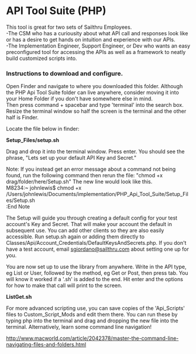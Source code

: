 # API Tool Suite (PHP)

This tool is great for two sets of Sailthru Employees. <br>
-The CSM who has a curiousity about what API call and responses look like or has a desire to get hands on intuition and experience with our APIs.<br>
-The Implementation Engineer, Support Engineer, or Dev who wants an easy preconfigured tool for accessing the APIs as well as a framework to neatly build customized scripts into.

### Instructions to download and configure.

Open Finder and navigate to where you downloaded this folder. Although the PHP Api Tool Suite folder can live anywhere, consider moving it into your Home Folder if you don't have somewhere else in mind.<br>
Then press command + spacebar and type 'terminal' into the search box. Resize the terminal window so half the screen is the terminal and the other half is Finder.<br>

Locate the file below in finder:<br>

**Setup_Files/setup.sh**

Drag and drop it into the terminal window. Press enter. You should see the phrase, "Lets set up your default API Key and Secret."

Note: 
If you instead get an error message about a command not being found, run the following command then rerun the file: "chmod +x drag/folder/here/Setup.sh" The new line would look like this.<br>
M8234:~ johnlewis$ chmod +x /Users/johnlewis/Documents/implementation/PHP_Api_Tool_Suite/Setup_Files/Setup.sh <br>
:End Note

The Setup will guide you through creating a default config for your test account's Key and Secret. That will make your account the default in subsequent use. You can add other clients so they are also easily accessible. Run setup.sh again or adding them directly to Classes/Api/Account_Credentials/DefaultKeysAndSecrets.php. If you don't have a test account, email sgiordano@sailthru.com about setting one up for you. 

You are now set up to use the library from anywhere. Write in the API type, eg List or User, followed by the method, eg Get or Post, then press tab. You will know it worked if a '.sh' is added to the end. Hit enter and the options for how to make that call will print to the screen.

**ListGet.sh**

For more advanced scripting use, you can save copies of the 'Api_Scripts' files to Custom_Script_Mods and edit them there. You can run these by typing php into the terminal and drag and dropping the new file into the terminal. Alternatively, learn some command line navigation! <br>

http://www.macworld.com/article/2042378/master-the-command-line-navigating-files-and-folders.html


